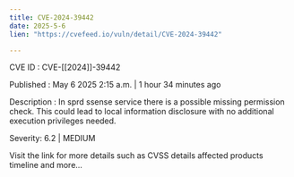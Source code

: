 ```yaml
---
title: CVE-2024-39442
date: 2025-5-6
lien: "https://cvefeed.io/vuln/detail/CVE-2024-39442"

---
```


CVE ID : CVE-[[2024]]-39442

Published :  May 6
2025
2:15 a.m. | 1 hour
34 minutes ago

Description : In sprd ssense service
there is a possible missing permission check. This could lead to local information disclosure with no additional execution privileges needed.

Severity: 6.2 | MEDIUM

Visit the link for more details
such as CVSS details
affected products
timeline
and more...
